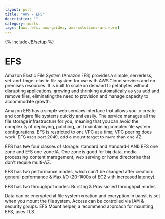 ```yaml
---
layout: post
title: "AWS - EFS"
description: ""
category: posts
tags: [aws, efs, aws-guides, aws-solutions-arch-pro]
---
```

{% include JB/setup %}

# EFS
Amazon Elastic File System (Amazon EFS) provides a simple, serverless, set-and-forget elastic file system for use with AWS Cloud services and on-premises resources. It is built to scale on demand to petabytes without disrupting applications, growing and shrinking automatically as you add and remove files, eliminating the need to provision and manage capacity to accommodate growth. 

Amazon EFS has a simple web services interface that allows you to create and configure file systems quickly and easily. The service manages all the file storage infrastructure for you, meaning that you can avoid the complexity of deploying, patching, and maintaining complex file system configurations. EFS is restricted to one VPC at a time; VPC peering does work. EFS uses port 2049; add a mount target to more than one AZ.

EFS has ~~two~~ four classes of storage: standard and standard-I AND EFS one zone and EFS one-zone IA. One zone is good for big data, media processing, content management, web serving or home directories that don't require multi-AZ.

EFS has two performance modes, which can't be changed after creation: general performance & Max I/O (20-1000s of EC2 with increased latency).

EFS has two throughput modes: Bursting & Provisioned throughput modes

Data can be encrypted at file system creation and encryption in transit is set when you mount the file system. Access can be controlled via IAM & security groups. EFS Mount helper, a recommend approach for mounting EFS, uses TLS.

